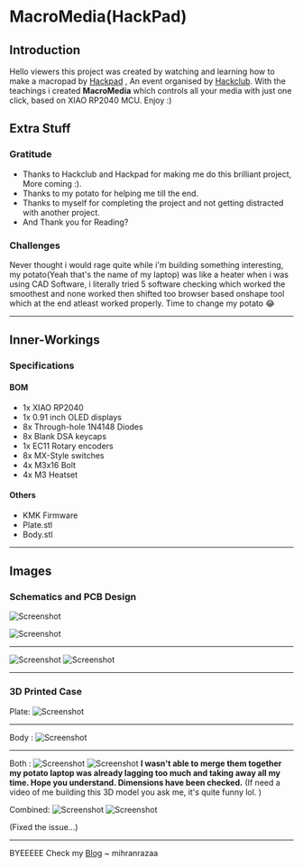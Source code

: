 # MacroMedia(HackPad)

## Introduction

Hello viewers this project was created by watching and learning how to make a macropad by [Hackpad](https://hackpad.hackclub.com/) , An event organised by [Hackclub](https://hackclub.com/). With the teachings i created **MacroMedia** which controls all your media with just one click, based on XIAO RP2040 MCU. Enjoy :)

## Extra Stuff

### Gratitude
- Thanks to Hackclub and Hackpad for making me do this brilliant project, More coming :).
- Thanks to my potato for helping me till the end.
- Thanks to myself for completing the project and not getting distracted with another project.
- And Thank you for Reading?

### Challenges
Never thought i would rage quite while i'm building something interesting, my potato(Yeah that's the name of my laptop) was like a heater when i was using CAD Software, i literally tried 5 software checking which worked the smoothest and none worked then shifted too browser based onshape tool which at the end atleast worked properly. Time to change my potato 😂


---
## Inner-Workings

### Specifications
####  BOM
- 1x XIAO RP2040
- 1x 0.91 inch OLED displays
- 8x Through-hole 1N4148 Diodes
- 8x Blank DSA keycaps
- 1x EC11 Rotary encoders
- 8x MX-Style switches
- 4x M3x16 Bolt
- 4x M3 Heatset

#### Others
- KMK Firmware
- Plate.stl
- Body.stl



---
## Images

### Schematics and PCB Design


![Screenshot](Assets/6213108242129732064.jpg)

![Screenshot](Assets/6213108242129732510.jpg)

---

![Screenshot](Assets/20250611093643.png)
![Screenshot](Assets/20250611093734.png)

---
### 3D Printed Case
Plate:
![Screenshot](Assets/20250611094447.png)

---

Body :
![Screenshot](Assets/20250611094849.png)

---

Both :
![Screenshot](Assets/20250611094938.png)
![Screenshot](Assets/20250611094954.png)
**I wasn't able to merge them together my potato laptop was already lagging too much and taking away all my time. Hope you understand. Dimensions have been checked.**
(If need a video of me building this 3D model you ask me, it's quite funny lol. )

Combined:
![Screenshot](Assets/combine1.jpg)
![Screenshot](Assets/combine2.jpg)

(Fixed the issue...)

---

BYEEEEE
Check my [Blog](https://mihranrazaa.pages.dev/) 
~ mihranrazaa
